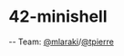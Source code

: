 # 42-minishell
--
Team: [@mlaraki](https://github.com/mlaraki)/[@tpierre](https://github.com/t-pierre)
